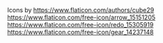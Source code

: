 Icons by https://www.flaticon.com/authors/cube29
https://www.flaticon.com/free-icon/arrow_15151205
https://www.flaticon.com/free-icon/redo_15305919
https://www.flaticon.com/free-icon/gear_14237148